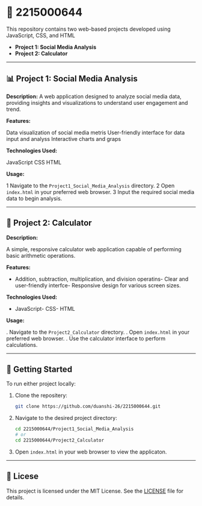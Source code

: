 # 📁 2215000644
This repository contains two web-based projects developed using JavaScript, CSS, and HTML

- **Project 1: Social Media Analysis**
- **Project 2: Calculator**

---

## 📊 Project 1: Social Media Analysis

**Description:**
A web application designed to analyze social media data, providing insights and visualizations to understand user engagement and trend.

**Features:**

 Data visualization of social media metris
 User-friendly interface for data input and analyss
 Interactive charts and graps

**Technologies Used:**

 JavaScript
 CSS
 HTML

**Usage:**

1 Navigate to the `Project1_Social_Media_Analysis` directory.
2 Open `index.html` in your preferred web browser.
3 Input the required social media data to begin analysis.

---

## 🧮 Project 2: Calculator

**Description:**

A simple, responsive calculator web application capable of performing basic arithmetic operations.

**Features:**
- Addition, subtraction, multiplication, and division operatins- Clear and user-friendly interfce- Responsive design for various screen sizes.

**Technologies Used:**
- JavaScript- CSS- HTML

**Usage:**

. Navigate to the `Project2_Calculator` directory.
. Open `index.html` in your preferred web browser.
. Use the calculator interface to perform calculations.

---

## 🚀 Getting Started

To run either project locally:
1. Clone the repositery:

   ```bash
   git clone https://github.com/duanshi-26/2215000644.git
   ```

2. Navigate to the desired project directory:

   ```bash
   cd 2215000644/Project1_Social_Media_Analysis
   # or
   cd 2215000644/Project2_Calculator
   ```

3. Open `index.html` in your web browser to view the applicaton.

---

## 📄 Licese

This project is licensed under the MIT License. See the [LICENSE](LICENSE) file for details.



